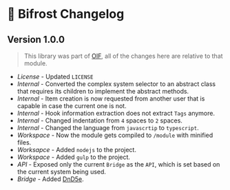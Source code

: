 # 🌈 Bifrost Changelog

## Version 1.0.0
> This library was part of [OIF](https://foundryvtt.com/packages/object-interaction-fx), all of the changes here are relative to that module.
- *License* - Updated `LICENSE`
- *Internal* - Converted the complex system selector to an abstract class that requires its children to implement the abstract methods.
- *Internal* - Item creation is now requested from another user that is capable in case the current one is not.
- *Internal* - Hook information extraction does not extract `Tags` anymore.
- *Internal* - Changed indentation from `4` spaces to `2` spaces.
- *Internal* - Changed the language from `javascrtip` to `typescript`.
- *Workspace* - Now the module gets compiled to `/module` with minified files.
- *Worksapce* - Added `nodejs` to the project.
- *Workspace* - Added `gulp` to the project.
- *API* - Exposed only the current `Bridge` as the `API`, which is set based on the current system being used.
- *Bridge* - Added [DnD5e](https://foundryvtt.com/packages/dnd5e).

##
